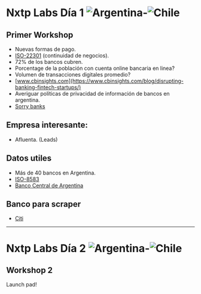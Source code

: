 # Nxtp Labs Día 1 ![Argentina](http://2.bp.blogspot.com/-6cCxta2o1dc/VbKLS49xgWI/AAAAAAAAADc/uG4Abbzi5lk/s1600/ar.png)-![Chile](http://4.bp.blogspot.com/-VLsun9MEN6o/VbKLS3X-1SI/AAAAAAAAADg/KOiRkHYKiR0/s1600/cl.png)
## Primer Workshop

- Nuevas formas de pago.
- [ISO-22301](http://advisera.com/27001academy/es/que-es-iso-22301/) (continuidad de negocios).
- 72% de los bancos cubren.
- Porcentage de la población con cuenta online bancaria en linea?
- Volumen de transacciones digitales promedio?
- [www.cbinsights.com](https://www.cbinsights.com/blog/disrupting-banking-fintech-startups/)
- Averiguar políticas de privacidad de información de bancos en argentina.
- [Sorry banks](http://www.fastcompany.com/3027197/fast-feed/sorry-banks-millennials-hate-you)


## Empresa interesante:
- Afluenta. (Leads)

## Datos utiles
- Más de 40 bancos en Argentina.
- [ISO-8583](https://es.wikipedia.org/wiki/ISO_8583)
- [Banco Central de Argentina](http://www.bcra.gov.ar/)

## Banco para scraper
- [Citi](https://www.argentina.citibank.com/ARGCB/JPS/portal/Index.do)


---

# Nxtp Labs Día 2 ![Argentina](http://2.bp.blogspot.com/-6cCxta2o1dc/VbKLS49xgWI/AAAAAAAAADc/uG4Abbzi5lk/s1600/ar.png)-![Chile](http://4.bp.blogspot.com/-VLsun9MEN6o/VbKLS3X-1SI/AAAAAAAAADg/KOiRkHYKiR0/s1600/cl.png)
## Workshop 2

Launch pad!


